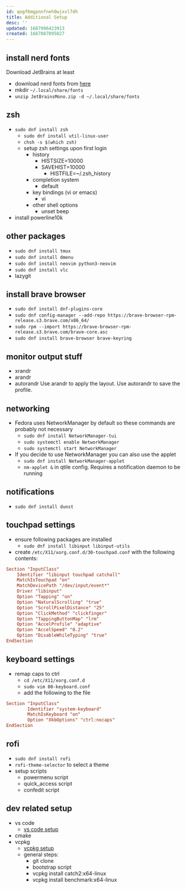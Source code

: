 ```yaml
---
id: qogf6mgpnnfneh0wjxxl7dh
title: Additional Setup
desc: ''
updated: 1687996423913
created: 1687087095027
---
```


## install nerd fonts
Download JetBrains at least
- download nerd fonts from [here](https://www.nerdfonts.com/font-downloads)
- mkdir `~/.local/share/fonts`
- `unzip JetBrainsMono.zip -d ~/.local/share/fonts`

## zsh
- `sudo dnf install zsh`
  - `sudo dnf install util-linux-user`
  - `chsh -s $(which zsh)`
  - setup zsh settings upon first login
    - history
      - HISTSIZE=10000
      - SAVEHIST=10000
          - HISTFILE=~/.zsh_history
    - completion system
      - default
    - key bindings (vi or emacs)
      - vi
    - other shell options
      - unset beep
- install powerline10k

## other packages
- `sudo dnf install tmux`
- `sudo dnf install dmenu`
- `sudo dnf install neovim python3-neovim`
- `sudo dnf install vlc`
- lazygit

## install brave browser
- `sudo dnf install dnf-plugins-core`
- `sudo dnf config-manager --add-repo https://brave-browser-rpm-release.s3.brave.com/x86_64/`
- `sudo rpm --import https://brave-browser-rpm-release.s3.brave.com/brave-core.asc`
- `sudo dnf install brave-browser brave-keyring`

## monitor output stuff
- xrandr
- arandr
- autorandr
Use arandr to apply the layout. Use autorandr to save the profile.

## networking
- Fedora uses NetworkManager by default so these commands are probably not necessary
  - `sudo dnf install NetworkManager-tui`
  - `sudo systemctl enable NetworkManager`
  - `sudo systemctl start NetworkManager`
- If you decide to use NetworkManager you can also use the applet
  - `sudo dnf install NetworkManager-applet`
  - `nm-applet &` in qtile config. Requires a notification daemon to be running

## notifications
- `sudo dnf install dunst`

## touchpad settings
- ensure following packages are installed
  - `sudo dnf install libinput libinput-utils`
- create `/etc/X11/xorg.conf.d/30-touchpad.conf` with the following contents:

```conf
Section "InputClass"
    Identifier "libinput touchpad catchall"
    MatchIsTouchpad "on"
    MatchDevicePath "/dev/input/event*"
    Driver "libinput"
    Option "Tapping" "on"
    Option "NaturalScrolling" "true"
    Option "ScrollPixelDistance" "25"
    Option "ClickMethod" "clickfinger"
    Option "TappingButtonMap" "lrm"
    Option "AccelProfile" "adaptive"
    Option "AccelSpeed" "0.2"
    Option "DisableWhileTyping" "true"
EndSection
```

## keyboard settings
- remap caps to ctrl
  - `cd /etc/X11/xorg.conf.d`
  - `sudo vim 00-keyboard.conf`
  - add the following to the file

```conf
Section "InputClass"
        Identifier "system-keyboard"
        MatchIsKeyboard "on"
        Option "XkbOptions" "ctrl:nocaps"
EndSection
```

## rofi
- `sudo dnf install rofi`
- `rofi-theme-selector` to select a theme
- setup scripts
  - powermenu script
  - quick_access script
  - confedit script


## dev related setup
- vs code
  - [vs code setup](https://code.visualstudio.com/docs/setup/linux)
- cmake
- vcpkg
  - [vcpkg setup](https://vcpkg.io/en/getting-started.html)
  - general steps:
    - git clone
    - bootstrap script
    - vcpkg install catch2:x64-linux
    - vcpkg install benchmark:x64-linux

